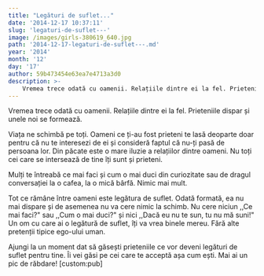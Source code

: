 ```yaml
---
title: "Legături de suflet..."
date: '2014-12-17 10:37:11'
slug: 'legaturi-de-suflet---'
image: /images/girls-380619_640.jpg
path: '2014-12-17-legaturi-de-suflet---.md'
year: '2014'
month: '12'
day: '17'
author: 59b473454e63ea7e4713a3d0
description: >-
    Vremea trece odată cu oamenii. Relațiile dintre ei la fel. Prieteniile dispar și unele noi se formează.Viața ne schimbă pe toți. Oameni ce ți-au fost prieteni te lasă deoparte doar pentru că nu te in
---
```

<div class="kg-card-markdown"><p>Vremea trece odată cu oamenii. Relațiile dintre ei la fel. Prieteniile dispar și unele noi se formează.</p>
<p>Viața ne schimbă pe toți. Oameni ce ți-au fost prieteni te lasă deoparte doar pentru că nu te interesezi de ei și consideră faptul că nu-ți pasă de persoana lor. Din păcate este o mare iluzie a relațiilor dintre oameni. Nu toți cei care se intersează de tine îți sunt și prieteni.</p>
<p>Mulți te întreabă ce mai faci și cum o mai duci din curiozitate sau de dragul conversației la o cafea, la o mică bârfă. Nimic mai mult.</p>
<p>Tot ce rămâne între oameni este legătura de suflet. Odată formată, ea nu mai dispare și de asemenea nu va cere nimic la schimb. Nu cere niciun ,,Ce mai faci?" sau ,,Cum o mai duci?" și nici ,,Dacă eu nu te sun, tu nu mă suni!" Un om cu care ai o legătură de suflet, îți va vrea binele mereu. Fără alte pretenții tipice ego-ului uman.</p>
<p>Ajungi la un moment dat să găsești prieteniile ce vor deveni legături de suflet pentru tine. Îi vei găsi pe cei care te acceptă așa cum ești. Mai ai un pic de răbdare! [custom:pub]</p>
</div>
    